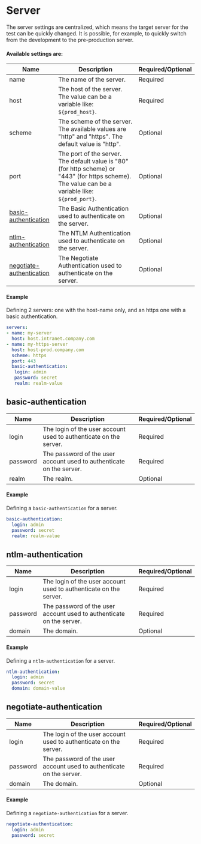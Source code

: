 # Server
The server settings are centralized, which means the target server for the test can be quickly changed. It is possible, for example, to quickly switch from the development to the pre-production server.

#### Available settings are:

| Name        | Description                                                  | Required/Optional |
| ----------- | ------------------------------------------------------------ | ----------------- |
| name        | The name of the server.                                      | Required          |
| host        | The host of the server. The value can be a variable like: `${prod_host}`.                                     | Required          |
| scheme      | The scheme of the server. The available values are "http" and "https". The default value is "http".    | Optional          |
| port        | The port of the server. The default value is "80" (for http scheme) or "443" (for https scheme). The value can be a variable like: `${prod_port}`.                    | Optional          |
| [basic-authentication](#basic-authentication) | The Basic Authentication used to authenticate on the server.                    | Optional          |
| [ntlm-authentication](#ntlm-authentication) | The NTLM Authentication used to authenticate on the server.                     | Optional          |
| [negotiate-authentication](#negotiate-authentication) | The Negotiate Authentication used to authenticate on the server.           | Optional          |

#### Example
Defining 2 servers: one with the host-name only, and an https one with a basic authentication.
```yaml
servers:
- name: my-server
  host: host.intranet.company.com
- name: my-https-server
  host: host-prod.company.com
  scheme: https
  port: 443
  basic-authentication:
   login: admin
   password: secret
   realm: realm-value
```

## basic-authentication
| Name        | Description                                                           | Required/Optional |
| ----------- | --------------------------------------------------------------------- | ----------------- |
| login       | The login of the user account used to authenticate on the server.     | Required          |
| password    | The password of the user account used to authenticate on the server.  | Required          |
| realm       | The realm.                                                            | Optional          |

#### Example
Defining a `basic-authentication` for a server.
```yaml
basic-authentication:
  login: admin
  password: secret
  realm: realm-value
```

## ntlm-authentication
| Name        | Description                                                     | Required/Optional |
| ----------- | --------------------------------------------------------------- | ----------------- |
| login       | The login of the user account used to authenticate on the server.                                         | Required          |
| password    | The password of the user account used to authenticate on the server.                                                   | Required          |
| domain      | The domain.                                                     | Optional          |

#### Example
Defining a `ntlm-authentication` for a server.
```yaml
ntlm-authentication:
  login: admin
  password: secret
  domain: domain-value
```

## negotiate-authentication
| Name        | Description                                                     | Required/Optional |
| ----------- | --------------------------------------------------------------- | ----------------- |
| login       | The login of the user account used to authenticate on the server.                                         | Required          |
| password    | The password of the user account used to authenticate on the server.                                                   | Required          |
| domain | The domain.                                                          | Optional          |

#### Example
Defining a `negotiate-authentication` for a server.
```yaml
negotiate-authentication:
  login: admin
  password: secret
```